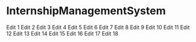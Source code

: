 # InternshipManagementSystem
Edit 1
Edit 2
Edit 3
Edit 4
Edit 5
Edit 6
Edit 7
Edit 8
Edit 9
Edit 10
Edit 11
Edit 12
Edit 13
Edit 14
Edit 15
Edit 16
Edit 17
Edit 18